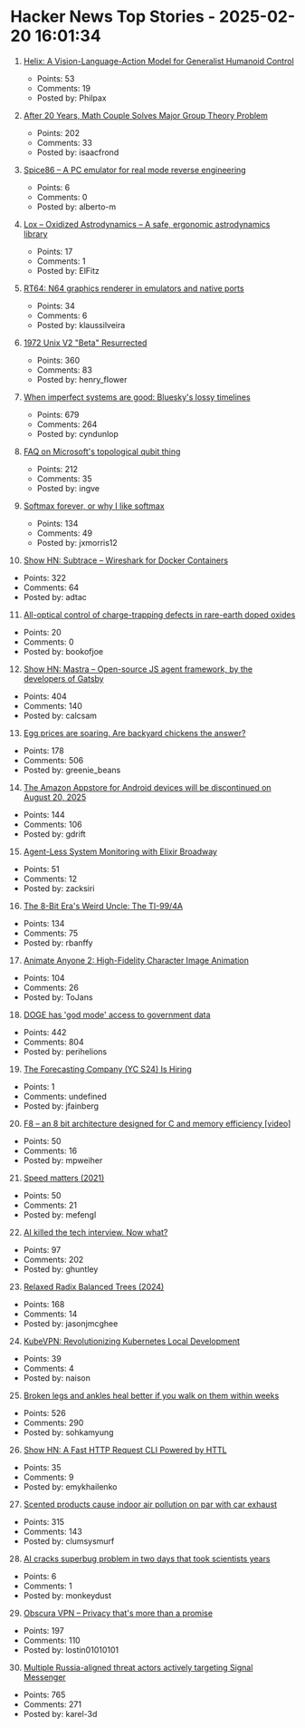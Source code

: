 # Hacker News Top Stories - 2025-02-20 16:01:34

1. [Helix: A Vision-Language-Action Model for Generalist Humanoid Control](https://www.figure.ai/news/helix)
   - Points: 53
   - Comments: 19
   - Posted by: Philpax

2. [After 20 Years, Math Couple Solves Major Group Theory Problem](https://www.quantamagazine.org/after-20-years-math-couple-solves-major-group-theory-problem-20250219/)
   - Points: 202
   - Comments: 33
   - Posted by: isaacfrond

3. [Spice86 – A PC emulator for real mode reverse engineering](https://github.com/OpenRakis/Spice86)
   - Points: 6
   - Comments: 0
   - Posted by: alberto-m

4. [Lox – Oxidized Astrodynamics – A safe, ergonomic astrodynamics library](https://github.com/lox-space/lox)
   - Points: 17
   - Comments: 1
   - Posted by: ElFitz

5. [RT64: N64 graphics renderer in emulators and native ports](https://github.com/rt64/rt64)
   - Points: 34
   - Comments: 6
   - Posted by: klaussilveira

6. [1972 Unix V2 "Beta" Resurrected](https://www.tuhs.org/pipermail/tuhs/2025-February/031420.html)
   - Points: 360
   - Comments: 83
   - Posted by: henry_flower

7. [When imperfect systems are good: Bluesky's lossy timelines](https://jazco.dev/2025/02/19/imperfection/)
   - Points: 679
   - Comments: 264
   - Posted by: cyndunlop

8. [FAQ on Microsoft's topological qubit thing](https://scottaaronson.blog/?p=8669)
   - Points: 212
   - Comments: 35
   - Posted by: ingve

9. [Softmax forever, or why I like softmax](https://kyunghyuncho.me/softmax-forever-or-why-i-like-softmax/)
   - Points: 134
   - Comments: 49
   - Posted by: jxmorris12

10. [Show HN: Subtrace – Wireshark for Docker Containers](https://github.com/subtrace/subtrace)
   - Points: 322
   - Comments: 64
   - Posted by: adtac

11. [All-optical control of charge-trapping defects in rare-earth doped oxides](https://www.degruyter.com/document/doi/10.1515/nanoph-2024-0635/html)
   - Points: 20
   - Comments: 0
   - Posted by: bookofjoe

12. [Show HN: Mastra – Open-source JS agent framework, by the developers of Gatsby](https://github.com/mastra-ai/mastra)
   - Points: 404
   - Comments: 140
   - Posted by: calcsam

13. [Egg prices are soaring. Are backyard chickens the answer?](https://civileats.com/2025/02/18/op-ed-egg-prices-are-soaring-bring-out-the-backyard-hens/)
   - Points: 178
   - Comments: 506
   - Posted by: greenie_beans

14. [The Amazon Appstore for Android devices will be discontinued on August 20, 2025](https://www.amazon.com/gp/mas/appstore/android/faq)
   - Points: 144
   - Comments: 106
   - Posted by: gdrift

15. [Agent-Less System Monitoring with Elixir Broadway](https://opsmaru.com/blog/agent-less-system-monitoring-with-elixir-broadway)
   - Points: 51
   - Comments: 12
   - Posted by: zacksiri

16. [The 8-Bit Era's Weird Uncle: The TI-99/4A](https://bumbershootsoft.wordpress.com/2025/02/15/the-8-bit-eras-weird-uncle-the-ti-99-4a/)
   - Points: 134
   - Comments: 75
   - Posted by: rbanffy

17. [Animate Anyone 2: High-Fidelity Character Image Animation](https://humanaigc.github.io/animate-anyone-2/)
   - Points: 104
   - Comments: 26
   - Posted by: ToJans

18. [DOGE has 'god mode' access to government data](https://www.theatlantic.com/technology/archive/2025/02/doge-god-mode-access/681719/)
   - Points: 442
   - Comments: 804
   - Posted by: perihelions

19. [The Forecasting Company (YC S24) Is Hiring](https://www.ycombinator.com/companies/the-forecasting-company/jobs/yxUzVUm-founding-machine-learning-engineer)
   - Points: 1
   - Comments: undefined
   - Posted by: jfainberg

20. [F8 – an 8 bit architecture designed for C and memory efficiency [video]](https://fosdem.org/2025/schedule/event/fosdem-2025-4902-f8-an-8-bit-architecture-designed-for-c-and-memory-efficiency/)
   - Points: 50
   - Comments: 16
   - Posted by: mpweiher

21. [Speed matters (2021)](https://www.scattered-thoughts.net/writing/speed-matters/)
   - Points: 50
   - Comments: 21
   - Posted by: mefengl

22. [AI killed the tech interview. Now what?](https://kanenarraway.com/posts/ai-killed-the-tech-interview-now-what/)
   - Points: 97
   - Comments: 202
   - Posted by: ghuntley

23. [Relaxed Radix Balanced Trees (2024)](https://peter.horne-khan.com/relaxed-radix-balanced-trees/)
   - Points: 168
   - Comments: 14
   - Posted by: jasonjmcghee

24. [KubeVPN: Revolutionizing Kubernetes Local Development](https://github.com/kubenetworks/kubevpn)
   - Points: 39
   - Comments: 4
   - Posted by: naison

25. [Broken legs and ankles heal better if you walk on them within weeks](https://www.scientificamerican.com/article/broken-legs-and-ankles-heal-better-if-you-walk-on-them-within-weeks/)
   - Points: 526
   - Comments: 290
   - Posted by: sohkamyung

26. [Show HN: A Fast HTTP Request CLI Powered by HTTL](https://httl.dev/docs/cli)
   - Points: 35
   - Comments: 9
   - Posted by: emykhailenko

27. [Scented products cause indoor air pollution on par with car exhaust](https://newatlas.com/environment/indoor-air-pollution-scented-terpenes/)
   - Points: 315
   - Comments: 143
   - Posted by: clumsysmurf

28. [AI cracks superbug problem in two days that took scientists years](https://www.bbc.co.uk/news/articles/clyz6e9edy3o)
   - Points: 6
   - Comments: 1
   - Posted by: monkeydust

29. [Obscura VPN – Privacy that's more than a promise](https://obscura.net/)
   - Points: 197
   - Comments: 110
   - Posted by: lostin01010101

30. [Multiple Russia-aligned threat actors actively targeting Signal Messenger](https://cloud.google.com/blog/topics/threat-intelligence/russia-targeting-signal-messenger)
   - Points: 765
   - Comments: 271
   - Posted by: karel-3d

